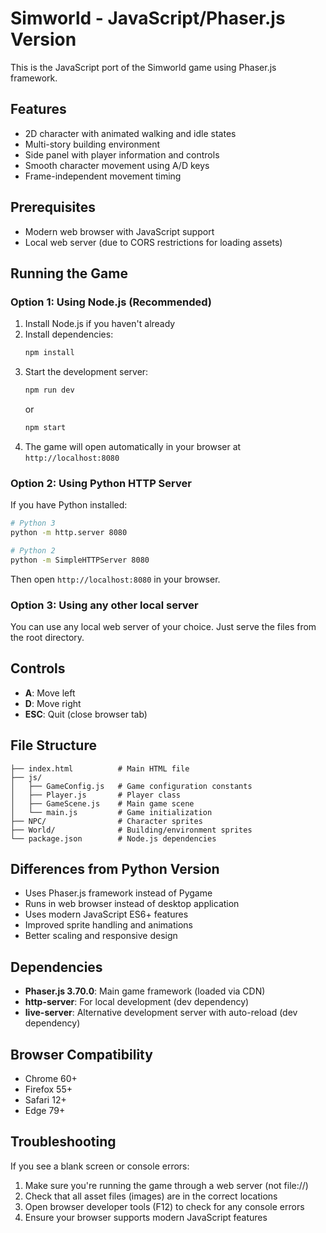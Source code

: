 # Simworld - JavaScript/Phaser.js Version

This is the JavaScript port of the Simworld game using Phaser.js framework.

## Features

- 2D character with animated walking and idle states
- Multi-story building environment
- Side panel with player information and controls
- Smooth character movement using A/D keys
- Frame-independent movement timing

## Prerequisites

- Modern web browser with JavaScript support
- Local web server (due to CORS restrictions for loading assets)

## Running the Game

### Option 1: Using Node.js (Recommended)

1. Install Node.js if you haven't already
2. Install dependencies:
   ```bash
   npm install
   ```
3. Start the development server:
   ```bash
   npm run dev
   ```
   or
   ```bash
   npm start
   ```
4. The game will open automatically in your browser at `http://localhost:8080`

### Option 2: Using Python HTTP Server

If you have Python installed:

```bash
# Python 3
python -m http.server 8080

# Python 2
python -m SimpleHTTPServer 8080
```

Then open `http://localhost:8080` in your browser.

### Option 3: Using any other local server

You can use any local web server of your choice. Just serve the files from the root directory.

## Controls

- **A**: Move left
- **D**: Move right  
- **ESC**: Quit (close browser tab)

## File Structure

```
├── index.html          # Main HTML file
├── js/
│   ├── GameConfig.js   # Game configuration constants
│   ├── Player.js       # Player class
│   ├── GameScene.js    # Main game scene
│   └── main.js         # Game initialization
├── NPC/                # Character sprites
├── World/              # Building/environment sprites
└── package.json        # Node.js dependencies
```

## Differences from Python Version

- Uses Phaser.js framework instead of Pygame
- Runs in web browser instead of desktop application
- Uses modern JavaScript ES6+ features
- Improved sprite handling and animations
- Better scaling and responsive design

## Dependencies

- **Phaser.js 3.70.0**: Main game framework (loaded via CDN)
- **http-server**: For local development (dev dependency)
- **live-server**: Alternative development server with auto-reload (dev dependency)

## Browser Compatibility

- Chrome 60+
- Firefox 55+
- Safari 12+
- Edge 79+

## Troubleshooting

If you see a blank screen or console errors:

1. Make sure you're running the game through a web server (not file://)
2. Check that all asset files (images) are in the correct locations
3. Open browser developer tools (F12) to check for any console errors
4. Ensure your browser supports modern JavaScript features 